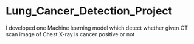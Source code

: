 # Lung_Cancer_Detection_Project
I developed one Machine learning model which detect whether given CT scan image of Chest X-ray is cancer positive or not
